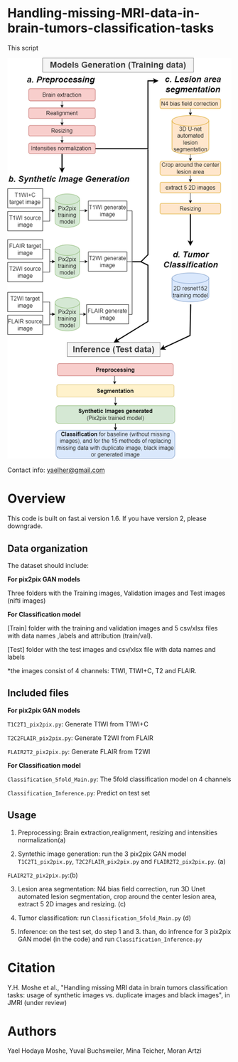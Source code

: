 # Handling-missing-MRI-data-in-brain-tumors-classification-tasks

This script

![Model](Figure.png)

Contact info: yaelher@gmail.com
# Overview
This code is built on fast.ai version 1.6. If you have version 2, please downgrade.

## Data organization
The dataset should include:

**For pix2pix GAN models**

Three folders with the Training images, Validation images and Test images (nifti images) 

**For Classification model**

[Train] folder with the training and validation images and 5 csv/xlsx files with data names ,labels and attribution (train/val).
 
[Test] folder with the test images and csv/xlsx file with data names and labels 

*the images consist of 4 channels: T1WI, T1WI+C, T2 and FLAIR.

## Included files

**For pix2pix GAN models**

<code>T1C2T1_pix2pix.py</code>: Generate T1WI from T1WI+C

<code>T2C2FLAIR_pix2pix.py</code>: Generate T2WI from FLAIR

<code>FLAIR2T2_pix2pix.py</code>: Generate FLAIR from T2WI

**For Classification model**

<code>Classification_5fold_Main.py</code>: The 5fold classification model on 4 channels

<code>Classification_Inference.py</code>: Predict on test set

## Usage

1. Preprocessing: Brain extraction,realignment, resizing  and intensities normalization(a)

2. Syntethic image generation: run the 3 pix2pix GAN model <code>T1C2T1_pix2pix.py</code>, <code>T2C2FLAIR_pix2pix.py</code> and <code>FLAIR2T2_pix2pix.py</code>. (a)

<code>FLAIR2T2_pix2pix.py</code>:(b)

3. Lesion area segmentation: N4 bias field correction, run 3D Unet automated lesion segmentation, crop around the center lesion area,
extract 5 2D images and resizing. (c)

4. Tumor classification: run <code>Classification_5fold_Main.py</code> (d)

5. Inference: on the test set, do step 1 and 3. than, do  infrence for 3 pix2pix GAN model (in the code) and run <code>Classification_Inference.py</code>

# Citation
Y.H. Moshe et al., "Handling missing MRI data in brain tumors classification tasks: usage of synthetic images vs. duplicate images and black images", in JMRI (under review) 


# Authors
Yael Hodaya Moshe, Yuval Buchsweiler, Mina Teicher, Moran Artzi

